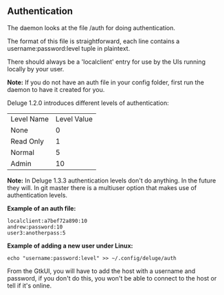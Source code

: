 ## Authentication
The daemon looks at the file [<config folder>](http://dev.deluge-torrent.org/wiki/Faq#WheredoesDelugestoreitssettingsconfig)/auth for doing authentication.

The format of this file is straightforward, each line contains a username:password:level tuple in plaintext.

There should always be a 'localclient' entry for use by the UIs running locally by your user.

**Note:**
If you do not have an auth file in your config folder, first run the daemon to have it created for you.

Deluge 1.2.0 introduces different levels of authentication:

|            |             |
|------------|-------------|
| Level Name | Level Value |
| None | 0 |
| Read Only | 1 |
| Normal | 5 |
| Admin | 10 |

**Note:**
In Deluge 1.3.3 authentication levels don't do anything. In the future they will.
In git master there is a multiuser option that makes use of authentication levels.

**Example of an auth file:**

```
localclient:a7bef72a890:10
andrew:password:10
user3:anotherpass:5
```
**Example of adding a new user under Linux:**

```
echo "username:password:level" >> ~/.config/deluge/auth
```

From the GtkUI, you will have to add the host with a username and password, if you don't do this, you won't be able to connect to the host or tell if it's online.